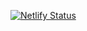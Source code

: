 [![Netlify Status](https://api.netlify.com/api/v1/badges/fd325797-5263-49d7-b062-2b6746accc50/deploy-status)](https://app.netlify.com/sites/watchlistnikhit/deploys)
